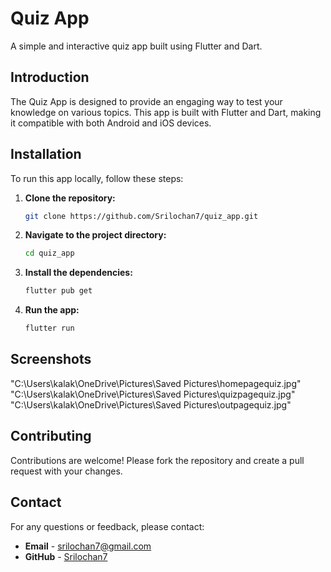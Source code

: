 # Quiz App

A simple and interactive quiz app built using Flutter and Dart.

## Introduction
The Quiz App is designed to provide an engaging way to test your knowledge on various topics. This app is built with Flutter and Dart, making it compatible with both Android and iOS devices.

## Installation
To run this app locally, follow these steps:

1. **Clone the repository:**
    ```bash
    git clone https://github.com/Srilochan7/quiz_app.git
    ```
2. **Navigate to the project directory:**
    ```bash
    cd quiz_app
    ```
3. **Install the dependencies:**
    ```bash
    flutter pub get
    ```
4. **Run the app:**
    ```bash
    flutter run
    ```

## Screenshots
"C:\Users\kalak\OneDrive\Pictures\Saved Pictures\homepagequiz.jpg"
"C:\Users\kalak\OneDrive\Pictures\Saved Pictures\quizpagequiz.jpg"
"C:\Users\kalak\OneDrive\Pictures\Saved Pictures\outpagequiz.jpg"

## Contributing
Contributions are welcome! Please fork the repository and create a pull request with your changes.

## Contact
For any questions or feedback, please contact:
- **Email** - [srilochan7@gmail.com](mailto:srilochan7@gmail.com)
- **GitHub** - [Srilochan7](https://github.com/Srilochan7)
